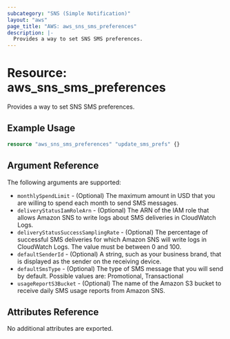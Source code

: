 ```yaml
---
subcategory: "SNS (Simple Notification)"
layout: "aws"
page_title: "AWS: aws_sns_sms_preferences"
description: |-
  Provides a way to set SNS SMS preferences.
---
```


# Resource: aws_sns_sms_preferences

Provides a way to set SNS SMS preferences.

## Example Usage

```terraform
resource "aws_sns_sms_preferences" "update_sms_prefs" {}
```

## Argument Reference

The following arguments are supported:

* `monthlySpendLimit` - (Optional) The maximum amount in USD that you are willing to spend each month to send SMS messages.
* `deliveryStatusIamRoleArn` - (Optional) The ARN of the IAM role that allows Amazon SNS to write logs about SMS deliveries in CloudWatch Logs.
* `deliveryStatusSuccessSamplingRate` - (Optional) The percentage of successful SMS deliveries for which Amazon SNS will write logs in CloudWatch Logs. The value must be between 0 and 100.
* `defaultSenderId` - (Optional) A string, such as your business brand, that is displayed as the sender on the receiving device.
* `defaultSmsType` - (Optional) The type of SMS message that you will send by default. Possible values are: Promotional, Transactional
* `usageReportS3Bucket` - (Optional) The name of the Amazon S3 bucket to receive daily SMS usage reports from Amazon SNS.

## Attributes Reference

No additional attributes are exported.

<!-- cache-key: cdktf-0.17.0-pre.15 input-6d8108426960b42ebb02434802750568dbf2ab04141e251b26e93ffe255c9394 -->